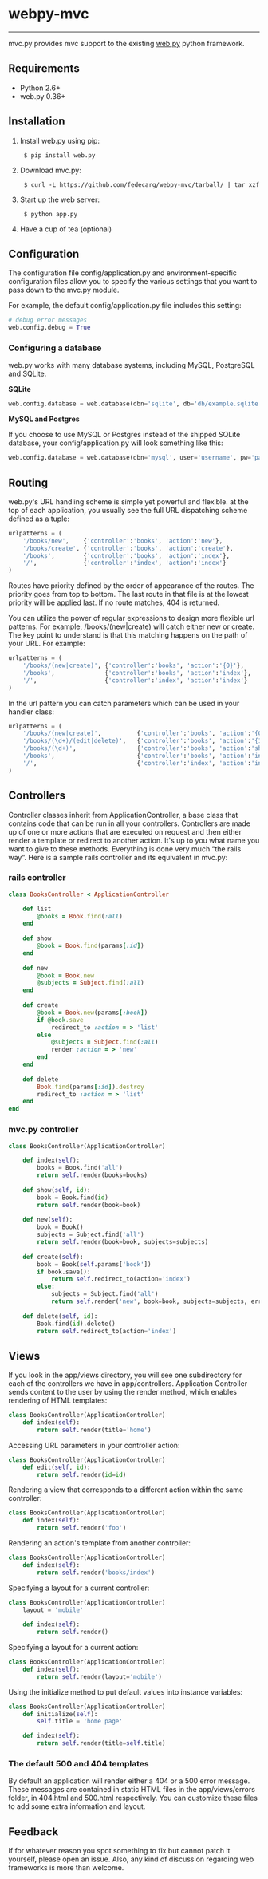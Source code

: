 # webpy-mvc
- - -

mvc.py provides mvc support to the existing [web.py](http://webpy.org/) python framework.

## Requirements

* Python 2.6+
* web.py 0.36+

## Installation

1. Install web.py using pip:

        $ pip install web.py

2. Download mvc.py:

        $ curl -L https://github.com/fedecarg/webpy-mvc/tarball/ | tar xzf

3. Start up the web server:

        $ python app.py

4. Have a cup of tea (optional)

## Configuration

The configuration file config/application.py and environment-specific configuration files allow you to specify the various settings that you want to pass down to the mvc.py module.

For example, the default config/application.py file includes this setting:

```python
# debug error messages
web.config.debug = True
```

### Configuring a database

web.py works with many database systems, including MySQL, PostgreSQL and SQLite.

**SQLite**

```python
web.config.database = web.database(dbn='sqlite', db='db/example.sqlite')
```

**MySQL and Postgres**

If you choose to use MySQL or Postgres instead of the shipped SQLite database, your config/application.py will look something like this: 

```python
web.config.database = web.database(dbn='mysql', user='username', pw='password', db='example')
```

## Routing

web.py's URL handling scheme is simple yet powerful and flexible. at the top of each application, you usually see the full URL dispatching scheme defined as a tuple:

```python
urlpatterns = (
    '/books/new',    {'controller':'books', 'action':'new'},
    '/books/create', {'controller':'books', 'action':'create'},
    '/books',        {'controller':'books', 'action':'index'},
    '/',             {'controller':'index', 'action':'index'}
)
```
Routes have priority defined by the order of appearance of the routes. The priority goes from top to bottom. The last route in that file is at the lowest priority will be applied last. If no route matches, 404 is returned.

You can utilize the power of regular expressions to design more flexible url patterns. For example, /books/(new|create) will catch either new or create. The key point to understand is that this matching happens on the path of your URL. For example:

```python
urlpatterns = (
    '/books/(new|create)', {'controller':'books', 'action':'{0}'},
    '/books',              {'controller':'books', 'action':'index'},
    '/',                   {'controller':'index', 'action':'index'}
)
```

In the url pattern you can catch parameters which can be used in your handler class:

```python
urlpatterns = (
    '/books/(new|create)',          {'controller':'books', 'action':'{0}'},
    '/books/(\d+)/(edit|delete)',   {'controller':'books', 'action':'{1}'},
    '/books/(\d+)',                 {'controller':'books', 'action':'show'},
    '/books',                       {'controller':'books', 'action':'index'},
    '/',                            {'controller':'index', 'action':'index'}
)
```

## Controllers

Controller classes inherit from ApplicationController, a base class that contains code that can be run in all your controllers. Controllers are made up of one or more actions that are executed on request and then either render a template or redirect to another action. It's up to you what name you want to give to these methods. Everything is done very much “the rails way”. Here is a sample rails controller and its equivalent in mvc.py:

### rails controller

```ruby
class BooksController < ApplicationController

    def list
        @books = Book.find(:all)
    end
    
    def show
        @book = Book.find(params[:id])
    end
    
    def new
        @book = Book.new
        @subjects = Subject.find(:all)
    end
    
    def create
        @book = Book.new(params[:book])
        if @book.save
            redirect_to :action = > 'list'
        else
            @subjects = Subject.find(:all)
            render :action = > 'new'
        end
    end
    
    def delete
        Book.find(params[:id]).destroy
        redirect_to :action = > 'list'
    end
end
```

### mvc.py controller

```python
class BooksController(ApplicationController)

    def index(self):
        books = Book.find('all')
        return self.render(books=books)
        
    def show(self, id):
        book = Book.find(id)
        return self.render(book=book)
        
    def new(self):
        book = Book()
        subjects = Subject.find('all')
        return self.render(book=book, subjects=subjects)
    
    def create(self):
        book = Book(self.params['book'])
        if book.save():
            return self.redirect_to(action='index')
        else:
            subjects = Subject.find('all')
            return self.render('new', book=book, subjects=subjects, error='Error message') 
    
    def delete(self, id):
        Book.find(id).delete()
        return self.redirect_to(action='index')
```

## Views

If you look in the app/views directory, you will see one subdirectory for each of the controllers we have in app/controllers. Application Controller sends content to the user by using the render method, which enables rendering of HTML templates:

```python
class BooksController(ApplicationController)
    def index(self):
        return self.render(title='home')
```

Accessing URL parameters in your controller action:

```python
class BooksController(ApplicationController)
    def edit(self, id):
        return self.render(id=id)
```

Rendering a view that corresponds to a different action within the same controller:

```python
class BooksController(ApplicationController)
    def index(self):
        return self.render('foo')
```

Rendering an action's template from another controller:

```python
class BooksController(ApplicationController)
    def index(self):
        return self.render('books/index')
```

Specifying a layout for a current controller:

```python
class BooksController(ApplicationController)
    layout = 'mobile'
    
    def index(self):
        return self.render()
```

Specifying a layout for a current action:

```python
class BooksController(ApplicationController)
    def index(self):
        return self.render(layout='mobile')
```

Using the initialize method to put default values into instance variables:

```python
class BooksController(ApplicationController)
    def initialize(self):
        self.title = 'home page'

    def index(self):
        return self.render(title=self.title)
```


### The default 500 and 404 templates

By default an application will render either a 404 or a 500 error message. These messages are contained in static HTML files in the app/views/errors folder, in 404.html and 500.html respectively. You can customize these files to add some extra information and layout.

## Feedback

If for whatever reason you spot something to fix but cannot patch it yourself, please open an issue.  Also, any kind of discussion regarding web frameworks is more than welcome.




 